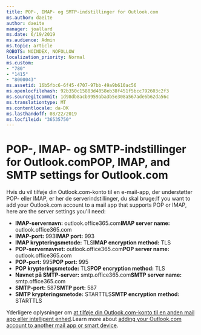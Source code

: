```yaml
---
title: POP-, IMAP- og SMTP-indstillinger for Outlook.com
ms.author: daeite
author: daeite
manager: joallard
ms.date: 6/19/2019
ms.audience: Admin
ms.topic: article
ROBOTS: NOINDEX, NOFOLLOW
localization_priority: Normal
ms.custom:
- "780"
- "1415"
- "8000043"
ms.assetid: 16b5fbc6-6f45-4707-97bb-49a9b610ac56
ms.openlocfilehash: 92b350c15883d4058eb38f451f5bcc792603c2f3
ms.sourcegitcommit: 1d98db8acb9959aba3b5e308a567ade6b62da56c
ms.translationtype: MT
ms.contentlocale: da-DK
ms.lasthandoff: 08/22/2019
ms.locfileid: "36535750"
---
```

# <a name="pop-imap-and-smtp-settings-for-outlookcom"></a><span data-ttu-id="e1777-102">POP-, IMAP- og SMTP-indstillinger for Outlook.com</span><span class="sxs-lookup"><span data-stu-id="e1777-102">POP, IMAP, and SMTP settings for Outlook.com</span></span>

<span data-ttu-id="e1777-103">Hvis du vil tilføje din Outlook.com-konto til en e-mail-app, der understøtter POP- eller IMAP, er her de serverindstillinger, du skal bruge:</span><span class="sxs-lookup"><span data-stu-id="e1777-103">If you want to add your Outlook.com account to a mail app that supports POP or IMAP, here are the server settings you'll need:</span></span>
  
- <span data-ttu-id="e1777-104">**IMAP-servernavn:** outlook.office365.com</span><span class="sxs-lookup"><span data-stu-id="e1777-104">**IMAP server name:** outlook.office365.com</span></span>
- <span data-ttu-id="e1777-105">**IMAP-port:** 993</span><span class="sxs-lookup"><span data-stu-id="e1777-105">**IMAP port:** 993</span></span>
- <span data-ttu-id="e1777-106">**IMAP krypteringsmetode:** TLS</span><span class="sxs-lookup"><span data-stu-id="e1777-106">**IMAP encryption method:** TLS</span></span>
- <span data-ttu-id="e1777-107">**POP-servernavnet:** outlook.office365.com</span><span class="sxs-lookup"><span data-stu-id="e1777-107">**POP server name:** outlook.office365.com</span></span>  
- <span data-ttu-id="e1777-108">**POP-port:** 995</span><span class="sxs-lookup"><span data-stu-id="e1777-108">**POP port:** 995</span></span>  
- <span data-ttu-id="e1777-109">**POP krypteringsmetode:** TLS</span><span class="sxs-lookup"><span data-stu-id="e1777-109">**POP encryption method:** TLS</span></span>  
- <span data-ttu-id="e1777-110">**Navnet på SMTP-server:** smtp.office365.com</span><span class="sxs-lookup"><span data-stu-id="e1777-110">**SMTP server name:** smtp.office365.com</span></span>
- <span data-ttu-id="e1777-111">**SMTP-port:** 587</span><span class="sxs-lookup"><span data-stu-id="e1777-111">**SMTP port:** 587</span></span>
- <span data-ttu-id="e1777-112">**SMTP krypteringsmetode:** STARTTLS</span><span class="sxs-lookup"><span data-stu-id="e1777-112">**SMTP encryption method:** STARTTLS</span></span>

<span data-ttu-id="e1777-113">Yderligere oplysninger om [at tilføje din Outlook.com-konto til en anden mail app eller intelligent enhed](https://support.office.com/article/73f3b178-0009-41ae-aab1-87b80fa94970?wt.mc_id=Office_Outlook_com_Alchemy).</span><span class="sxs-lookup"><span data-stu-id="e1777-113">Learn more about [adding your Outlook.com account to another mail app or smart device](https://support.office.com/article/73f3b178-0009-41ae-aab1-87b80fa94970?wt.mc_id=Office_Outlook_com_Alchemy).</span></span>